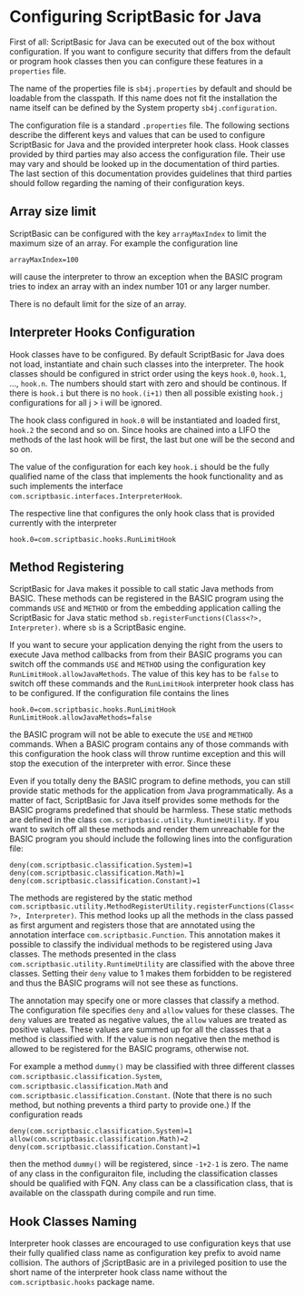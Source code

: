 # Configuring ScriptBasic for Java

First of all: ScriptBasic for Java can be executed out of the box without
configuration. If you want to configure security that differs from the default or
program hook classes then you can configure these features in a `properties` file.

The name of the properties file is `sb4j.properties` by default and should be loadable
from the classpath. If this name does not fit the installation the name itself can be defined
by the System property `sb4j.configuration`.

The configuration file is a standard `.properties` file. The following sections describe the
different keys and values that can be used to configure ScriptBasic for Java and the provided
interpreter hook class. Hook classes provided by third parties may also access the configuration
file. Their use may vary and should be looked up in the documentation of third parties. The last section
of this documentation provides guidelines that third parties should follow regarding the naming
of their configuration keys.

## Array size limit

ScriptBasic can be configured with the key `arrayMaxIndex` to limit the maximum size of
an array. For example the configuration line

```
arrayMaxIndex=100
```

will cause the interpreter to throw an exception when the BASIC program tries to
index an array with an index number 101 or any larger number.

There is no default limit for the size of an array.

## Interpreter Hooks Configuration

Hook classes have to be configured. By default ScriptBasic for Java does not load, instantiate and
chain such classes into the interpreter. The hook classes should be configured in strict order
using the keys `hook.0`, `hook.1`, ..., `hook.n`. The numbers should start with zero and
should be continous. If there is `hook.i` but there is no `hook.(i+1)` then all possible existing
`hook.j` configurations for all j > i will be ignored.

The hook class configured in `hook.0` will be instantiated and loaded first, `hook.2` the second
and so on. Since hooks are chained into a LIFO the methods of the last hook will be first, the last but one
will be the second and so on.

The value of the configuration for each key `hook.i` should be the fully qualified name of the class
that implements the hook functionality and as such implements the interface `com.scriptbasic.interfaces.InterpreterHook`.

The respective line that configures the only hook class that is provided currently with the interpreter

```
hook.0=com.scriptbasic.hooks.RunLimitHook
```

## Method Registering

ScriptBasic for Java makes it possible to call static Java methods from BASIC. These methods can be registered
in the BASIC program using the commands `USE` and `METHOD` or from the embedding application calling the
ScriptBasic for Java static method
`sb.registerFunctions(Class<?>, Interpreter)`. where `sb` is a ScriptBasic engine.

If you want to secure your application denying the right from the users to execute Java method callbacks from
from their BASIC programs you can switch off the commands `USE` and `METHOD` using the configuration key
`RunLimitHook.allowJavaMethods`. The value of this key has to be `false` to switch off these commands and the
`RunLimitHook` interpreter hook class has to be configured. If the configuration file contains the lines

```
hook.0=com.scriptbasic.hooks.RunLimitHook
RunLimitHook.allowJavaMethods=false
```
 
the BASIC program will not be able to execute the `USE` and `METHOD` commands. When a BASIC program contains
any of those commands with this configuration the hook class will throw runtime exception and this will stop the execution
of the interpreter with error. Since these 

Even if you totally deny the BASIC program to define methods, you can still provide static methods for the application
from Java programmatically. As a matter of fact, ScriptBasic for Java itself provides some methods for the
BASIC programs predefined that should be harmless. These static methods are defined in the class
`com.scriptbasic.utility.RuntimeUtility`. If you want to switch off all these methods and render them unreachable
for the BASIC program you should include the following lines into the configuration file:

```
deny(com.scriptbasic.classification.System)=1
deny(com.scriptbasic.classification.Math)=1
deny(com.scriptbasic.classification.Constant)=1
```

The methods are registered by the static method 
`com.scriptbasic.utility.MethodRegisterUtility.registerFunctions(Class<?>, Interpreter)`.
This method looks up all the methods in the class passed as first argument and registers those that are annotated using
the annotation interface `com.scriptbasic.Function`. This annotation makes it possible to classify the individual
methods to be registered using Java classes. The methods presented in the class `com.scriptbasic.utility.RuntimeUtility`
are classified with the above three classes. Setting their `deny` value to 1 makes them forbidden to be registered
and thus the BASIC programs will not see these as functions.

The annotation may specify one or more classes that classify a method. The configuration file specifies `deny` and `allow`
values for these classes. The `deny` values are treated as negative values, the `allow` values are treated as
positive values. These values are summed up for all the classes that a method is classified with. If the value is non negative
then the method is allowed to be registered for the BASIC programs, otherwise not.

For example a method `dummy()` may be classified with three different classes `com.scriptbasic.classification.System`,
`com.scriptbasic.classification.Math` and `com.scriptbasic.classification.Constant`. (Note that there is no
such method, but nothing prevents a third party to provide one.) If the configuration reads

```
deny(com.scriptbasic.classification.System)=1
allow(com.scriptbasic.classification.Math)=2
deny(com.scriptbasic.classification.Constant)=1
```

then the method `dummy()` will be registered, since `-1+2-1` is zero. The name of any class in the configuraiton file,
including the classification classes should be qualified with FQN. Any class can be a classification class, that is
available on the classpath during compile and run time.
 
## Hook Classes Naming

Interpreter hook classes are encouraged to use configuration keys that use their fully qualified class name as configuration key
prefix to avoid name collision. The authors of jScriptBasic are in a privileged position to use the short name of the interpreter
hook class name without the `com.scriptbasic.hooks` package name.
  
   
  
   